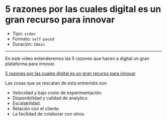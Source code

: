 # 5 razones por las cuales digital es un gran recurso para innovar

* Tipo: `video`
* Formato: `self-paced`
* Duración: `28min`

***

En este video entenderemos las 5 razones que hacen a digital un gran plataforma
para innovar.

[5 razones por las cuales digital es un gran recurso para innovar](https://www.useloom.com/share/6b35e6e2402c46299f21550fc8c8ce13)

Las cosas que se rescatan de esta entrevista son:

* Velocidad y bajo costo de experimentación.
* Disponibilidad y calidad de analytics.
* Escalabilidad.
* Relación con el cliente.
* La facilidad de colaborar con otros.
